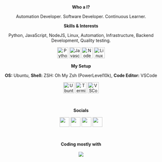 
<p align="center"><strong>Who a I?</strong></p>

<p align="center">Automation Developer. Software Developer. Continuous Learner. 

<br/>
<p align="center"><b>Skills & Interests</b>

<p align="center">
Python, JavaScript, NodeJS, Linux, Automation, Infrastructure, Backend Development, Quality testing.

<p align="center">
<img src="https://raw.githubusercontent.com/danielcranney/readme-generator/main/public/icons/skills/python-colored.svg" width="36" height="36" alt="Python" />
<img src="https://raw.githubusercontent.com/danielcranney/readme-generator/main/public/icons/skills/javascript-colored.svg" width="36" height="36" alt="Javascript" />
<img src="https://raw.githubusercontent.com/danielcranney/readme-generator/main/public/icons/skills/nodejs-colored.svg" width="36" height="36" alt="NodeJS" />
<img src="https://cdn-icons-png.flaticon.com/512/518/518713.png" width="36" height="36" alt="Linux" />

<br/>
<p align="center"><b>My Setup</b>

<p align="center">
  <b>OS:</b> Ubuntu, <b>Shell:</b> ZSH: Oh My Zsh (PowerLevel10k), <b>Code Editor:</b> VSCode
</p>

<p align="center">
<img src="https://cdn-icons-png.flaticon.com/512/5969/5969282.png" width="36" height="36" alt="Ubuntu" />
<img src="https://cdn-icons-png.flaticon.com/512/7560/7560719.png" width="36" height="36" alt="Terminal" />
<img src="https://user-images.githubusercontent.com/83350680/206025056-de62587a-3161-4b04-9f2a-b5598204c8e2.png" width="36" height="36" alt="VSCode" />
</p>




<br/>
<p align="center"><b>Socials</b>

<p align="center"> <a href="https://www.linkedin.com/in/kazaz-or/" target="_blank" rel="noreferrer"><img src="https://raw.githubusercontent.com/danielcranney/readme-generator/main/public/icons/socials/linkedin.svg" width="32" height="32" /></a> <a href="https://discord.com/users/Kazi#6628" target="_blank" rel="noreferrer"><img src="https://raw.githubusercontent.com/danielcranney/readme-generator/main/public/icons/socials/discord.svg" width="32" height="32" /></a> <a href="https://github.com/Kazaz-Or" target="_blank" rel="noreferrer"><img src="https://raw.githubusercontent.com/danielcranney/readme-generator/main/public/icons/socials/github.svg" width="32" height="32" /></a>  <a href="https://twitter.com/OrKazaz" target="_blank" rel="noreferrer"><img src="https://raw.githubusercontent.com/danielcranney/readme-generator/main/public/icons/socials/twitter.svg" width="32" height="32" /></a></p>
<br/>
<p align="center"><b>Coding mostly with</b>
<br/>
<br/>
<img align="center" src="https://github-readme-stats.vercel.app/api/top-langs/?username=Kazaz-Or&layout=compact&theme=github_dark&hide_border=true" />
